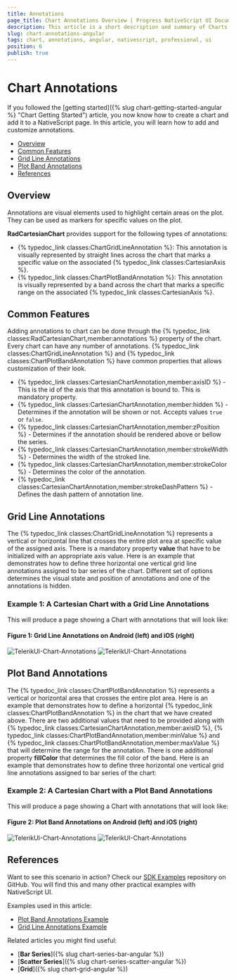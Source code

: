 ```yaml
---
title: Annotations
page_title: Chart Annotations Overview | Progress NativeScript UI Documentation
description: This article is a short description and summary of Charts annotations features.
slug: chart-annotations-angular
tags: chart, annotations, angular, nativescript, professional, ui
position: 6
publish: true
---
```


# Chart Annotations

If you followed the [getting started]({% slug chart-getting-started-angular %} "Chart Getting Started") article, you now know how to create a chart and add it to a NativeScript page. In this article, you will learn how to add and customize annotations.

* [Overview](#overview)
* [Common Features](#common-features)
* [Grid Line Annotations](#grid-line-annotations)
* [Plot Band Annotations](#plot-band-annotations)
* [References](#references)

## Overview

Annotations are visual elements used to highlight certain areas on the plot. They can be used as markers for specific values on the plot.

**RadCartesianChart** provides support for the following types of annotations:

* {% typedoc_link classes:ChartGridLineAnnotation %}: This annotation is visually represented by straight lines across the chart that marks a specific value on the associated {% typedoc_link classes:CartesianAxis %}.
* {% typedoc_link classes:ChartPlotBandAnnotation %}: This annotation is visually represented by a band across the chart that marks a specific range on the associated {% typedoc_link classes:CartesianAxis %}.

## Common Features

Adding annotations to chart can be done through the {% typedoc_link classes:RadCartesianChart,member:annotations %} property of the chart. Every chart can have any number of annotations.
{% typedoc_link classes:ChartGridLineAnnotation %} and {% typedoc_link classes:ChartPlotBandAnnotation %} have common properties that allows customization of their look.

* {% typedoc_link classes:CartesianChartAnnotation,member:axisID %} - This is the id of the axis that this annotation is bound to. This is mandatory property.
* {% typedoc_link classes:CartesianChartAnnotation,member:hidden %} -  Determines if the annotation will be shown or not. Accepts values `true` or `false`.
* {% typedoc_link classes:CartesianChartAnnotation,member:zPosition %} - Determines if the annotation should be rendered above or bellow the series.
* {% typedoc_link classes:CartesianChartAnnotation,member:strokeWidth %} - Determines the width of the stroked line.
* {% typedoc_link classes:CartesianChartAnnotation,member:strokeColor %} - Determines the color of the annotation.
* {% typedoc_link classes:CartesianChartAnnotation,member:strokeDashPattern %} - Defines the dash pattern of annotation line.

## Grid Line Annotations

The {% typedoc_link classes:ChartGridLineAnnotation %} represents a vertical or horizontal line that crosses the entire plot area at specific value of the assigned axis. There is a mandatory property **value** that have to be initialized with an appropriate axis value. Here is an example that demonstrates how to define three horizontal one vertical grid line annotations assigned to bar series of the chart.  Different set of options determines the visual state and position of annotations and one of the annotations is hidden.

### Example 1: A Cartesian Chart with a Grid Line Annotations

<snippet id='chart-angular-grid-line-annotations'/>

This will produce a page showing a Chart with annotations that will look like:

#### Figure 1: Grid Line Annotations on Android (left) and iOS (right)

![TelerikUI-Chart-Annotations](../../img/ns_ui/grid_line_annotations_android.png "Grid line annotations sample on Android") ![TelerikUI-Chart-Annotations](../../img/ns_ui/grid_line_annotations_ios.png "Grid line annotations sample on iOS")

## Plot Band Annotations

The {% typedoc_link classes:ChartPlotBandAnnotation %} represents a vertical or horizontal area that crosses the entire plot area. Here is an example that demonstrates how to define a horizontal {% typedoc_link classes:ChartPlotBandAnnotation %} in the chart that we have created above.
There are two additional values that need to be provided along with {% typedoc_link classes:CartesianChartAnnotation,member:axisID %}, {% typedoc_link classes:ChartPlotBandAnnotation,member:minValue %} and {% typedoc_link classes:ChartPlotBandAnnotation,member:maxValue %} that will determine the range for the annotation. There is one additional property **fillColor** that determines the fill color of the band. Here is an example that demonstrates how to define three horizontal one vertical grid line annotations assigned to bar series of the chart:

### Example 2: A Cartesian Chart with a Plot Band Annotations

<snippet id='chart-angular-plot-band-annotations'/>

This will produce a page showing a Chart with annotations that will look like:

#### Figure 2: Plot Band Annotations on Android (left) and iOS (right)

![TelerikUI-Chart-Annotations](../../img/ns_ui/plot-band-annotation-android.png "Plot band annotations sample on Android") ![TelerikUI-Chart-Annotations](../../img/ns_ui/plot-band-annotation-ios.png "Plot band annotations sample on iOS")

## References

Want to see this scenario in action?
Check our [SDK Examples](https://github.com/NativeScript/nativescript-ui-samples-angular) repository on GitHub. You will find this and many other practical examples with NativeScript UI.

Examples used in this article:

* [Plot Band Annotations Example](https://github.com/NativeScript/nativescript-ui-samples-angular/tree/master/chart/app/examples/annotations)
* [Grid Line Annotations Example](https://github.com/NativeScript/nativescript-ui-samples-angular/tree/master/chart/app/examples/annotations)

Related articles you might find useful:

* [**Bar Series**]({% slug chart-series-bar-angular %})
* [**Scatter Series**]({% slug chart-series-scatter-angular %})
* [**Grid**]({% slug chart-grid-angular %})
